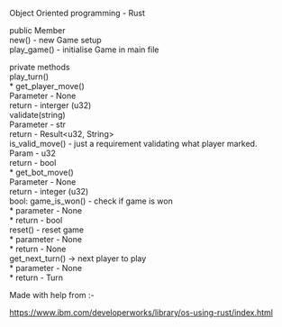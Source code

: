 Object Oriented programming - Rust   

public Member   
    new() -  new Game setup    
    play_game() - initialise Game in main file    

private methods    
    play_turn()    
        * get_player_move()   
            Parameter - None    
            return - interger (u32)   
            validate(string)    
                Parameter - str     
                return - Result<u32, String>    
                is_valid_move() - just a requirement validating what player marked.    
                    Param - u32    
                    return - bool   
        * get_bot_move()    
            Parameter - None   
            return - integer (u32)   
    bool: game_is_won() - check if game is won   
        * parameter - None    
        * return - bool   
    reset() - reset game    
        * parameter - None    
        * return - None    
    get_next_turn() -> next player to play   
        * parameter - None   
        * return - Turn   

Made with help from :-    
  
https://www.ibm.com/developerworks/library/os-using-rust/index.html   
